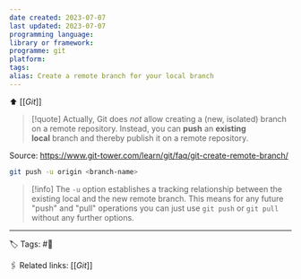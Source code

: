 ```yaml
---
date created: 2023-07-07
last updated: 2023-07-07
programming language:
library or framework:
programme: git
platform:
tags: 
alias: Create a remote branch for your local branch
---
```

⬆ [[_Git_]]

>[!quote] Actually, Git does _not_ allow creating a (new, isolated) branch on a remote repository. Instead, you can **push** an **existing local** branch and thereby publish it on a remote repository.

Source: https://www.git-tower.com/learn/git/faq/git-create-remote-branch/

```bash
git push -u origin <branch-name>
```

>[!info] The `-u` option establishes a tracking relationship between the existing local and the new remote branch. This means for any future "push" and "pull" operations you can just use `git push` or `git pull` without any further options.

---
🏷 Tags: #🌱

🖇 Related links:
[[_Git_]]